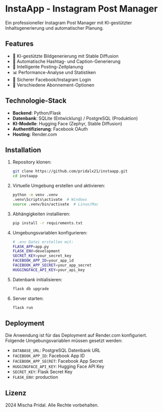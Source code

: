 # InstaApp - Instagram Post Manager

Ein professioneller Instagram Post Manager mit KI-gestützter Inhaltsgenerierung und automatischer Planung.

## Features

- 🤖 KI-gestützte Bildgenerierung mit Stable Diffusion
- 📝 Automatische Hashtag- und Caption-Generierung
- 📅 Intelligente Posting-Zeitplanung
- 📊 Performance-Analyse und Statistiken
- 🔐 Sicherer Facebook/Instagram Login
- 💼 Verschiedene Abonnement-Optionen

## Technologie-Stack

- **Backend**: Python/Flask
- **Datenbank**: SQLite (Entwicklung) / PostgreSQL (Produktion)
- **KI-Modelle**: Hugging Face (Zephyr, Stable Diffusion)
- **Authentifizierung**: Facebook OAuth
- **Hosting**: Render.com

## Installation

1. Repository klonen:
   ```bash
   git clone https://github.com/pridalx21/instaapp.git
   cd instaapp
   ```

2. Virtuelle Umgebung erstellen und aktivieren:
   ```bash
   python -m venv .venv
   .venv\Scripts\activate  # Windows
   source .venv/bin/activate  # Linux/Mac
   ```

3. Abhängigkeiten installieren:
   ```bash
   pip install -r requirements.txt
   ```

4. Umgebungsvariablen konfigurieren:
   ```bash
   # .env Datei erstellen mit:
   FLASK_APP=app.py
   FLASK_ENV=development
   SECRET_KEY=your_secret_key
   FACEBOOK_APP_ID=your_app_id
   FACEBOOK_APP_SECRET=your_app_secret
   HUGGINGFACE_API_KEY=your_api_key
   ```

5. Datenbank initialisieren:
   ```bash
   flask db upgrade
   ```

6. Server starten:
   ```bash
   flask run
   ```

## Deployment

Die Anwendung ist für das Deployment auf Render.com konfiguriert. Folgende Umgebungsvariablen müssen gesetzt werden:

- `DATABASE_URL`: PostgreSQL Datenbank URL
- `FACEBOOK_APP_ID`: Facebook App ID
- `FACEBOOK_APP_SECRET`: Facebook App Secret
- `HUGGINGFACE_API_KEY`: Hugging Face API Key
- `SECRET_KEY`: Flask Secret Key
- `FLASK_ENV`: production

## Lizenz

 2024 Mischa Pridal. Alle Rechte vorbehalten.
